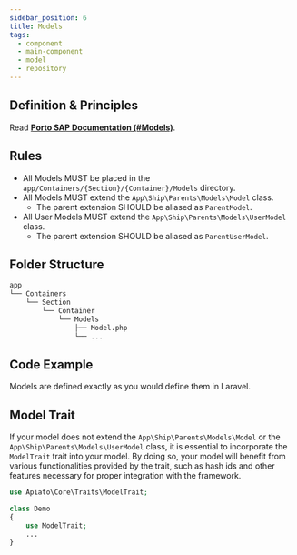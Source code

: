```yaml
---
sidebar_position: 6
title: Models
tags:
  - component
  - main-component
  - model
  - repository
---
```


## Definition & Principles

Read [**Porto SAP Documentation (#Models)**](https://github.com/Mahmoudz/Porto#definitions--principles).

## Rules

- All Models MUST be placed in the `app/Containers/{Section}/{Container}/Models` directory.
- All Models MUST extend the `App\Ship\Parents\Models\Model` class.
  - The parent extension SHOULD be aliased as `ParentModel`.
- All User Models MUST extend the `App\Ship\Parents\Models\UserModel` class.
  - The parent extension SHOULD be aliased as `ParentUserModel`.

## Folder Structure

```markdown
app
└── Containers
    └── Section
        └── Container
            └── Models
                ├── Model.php
                └── ...
```

## Code Example

Models are defined exactly as you would define them in Laravel.

## Model Trait

If your model does not extend the `App\Ship\Parents\Models\Model` or the `App\Ship\Parents\Models\UserModel` class,
it is essential to incorporate the `ModelTrait` trait into your model.
By doing so, your model will benefit from various functionalities provided by the trait,
such as hash ids and other features necessary for proper integration with the framework.

```php
use Apiato\Core\Traits\ModelTrait;

class Demo
{
    use ModelTrait;
    ...
}
```
